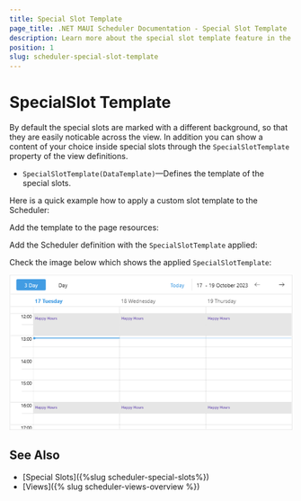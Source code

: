 ```yaml
---
title: Special Slot Template
page_title: .NET MAUI Scheduler Documentation - Special Slot Template
description: Learn more about the special slot template feature in the Telerik UI for .NET MAUI Scheduler control.
position: 1
slug: scheduler-special-slot-template
---
```


# SpecialSlot Template

By default the special slots are marked with a different background, so that they are easily noticable across the view. In addition you can show a content of your choice inside special slots through the `SpecialSlotTemplate` property of the view definitions.

* `SpecialSlotTemplate(DataTemplate)`&mdash;Defines the template of the special slots.

Here is a quick example how to apply a custom slot template to the Scheduler:

Add the template to the page resources:

<snippet id='scheduler-customslots-resources' />

Add the Scheduler definition with the `SpecialSlotTemplate` applied:

<snippet id='scheduler-special-slots-template' />

Check the image below which shows the applied `SpecialSlotTemplate`:

![Telerik .NET MAUI Scheduler Special Slot Template](../images/scheduler-specialslots-template.png)

## See Also

- [Special Slots]({%slug scheduler-special-slots%})
- [Views]({% slug scheduler-views-overview %})